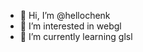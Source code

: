 - 👋 Hi, I’m @hellochenk
- 👀 I’m interested in webgl
- 🌱 I’m currently learning glsl

<!---
hellochenk/hellochenk is a ✨ special ✨ repository because its `README.md` (this file) appears on your GitHub profile.
You can click the Preview link to take a look at your changes.
--->
